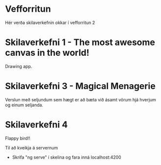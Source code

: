 # Vefforritun
Hér verða skilaverkefnin okkar í vefforritun 2

# Skilaverkefni 1 - The most awesome canvas in the world!
Drawing app.

# Skilaverkefni 3 - Magical Menagerie 
Verslun með seljundum sem hægt er að bæta við ásamt vörum hjá hverjum og einum seljanda.

# Skilaverkefni 4
Flappy bird!!

Til að kveikja á servernum

* Skrifa "ng serve" í skelina og fara inná localhost:4200
